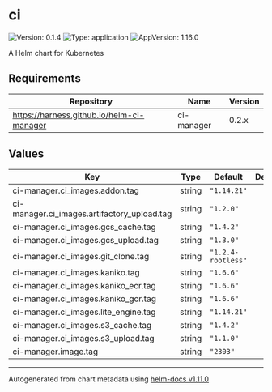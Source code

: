 # ci

![Version: 0.1.4](https://img.shields.io/badge/Version-0.1.4-informational?style=flat-square) ![Type: application](https://img.shields.io/badge/Type-application-informational?style=flat-square) ![AppVersion: 1.16.0](https://img.shields.io/badge/AppVersion-1.16.0-informational?style=flat-square)

A Helm chart for Kubernetes

## Requirements

| Repository | Name | Version |
|------------|------|---------|
| https://harness.github.io/helm-ci-manager | ci-manager | 0.2.x |

## Values

| Key | Type | Default | Description |
|-----|------|---------|-------------|
| ci-manager.ci_images.addon.tag | string | `"1.14.21"` |  |
| ci-manager.ci_images.artifactory_upload.tag | string | `"1.2.0"` |  |
| ci-manager.ci_images.gcs_cache.tag | string | `"1.4.2"` |  |
| ci-manager.ci_images.gcs_upload.tag | string | `"1.3.0"` |  |
| ci-manager.ci_images.git_clone.tag | string | `"1.2.4-rootless"` |  |
| ci-manager.ci_images.kaniko.tag | string | `"1.6.6"` |  |
| ci-manager.ci_images.kaniko_ecr.tag | string | `"1.6.6"` |  |
| ci-manager.ci_images.kaniko_gcr.tag | string | `"1.6.6"` |  |
| ci-manager.ci_images.lite_engine.tag | string | `"1.14.21"` |  |
| ci-manager.ci_images.s3_cache.tag | string | `"1.4.2"` |  |
| ci-manager.ci_images.s3_upload.tag | string | `"1.1.0"` |  |
| ci-manager.image.tag | string | `"2303"` |  |

----------------------------------------------
Autogenerated from chart metadata using [helm-docs v1.11.0](https://github.com/norwoodj/helm-docs/releases/v1.11.0)

